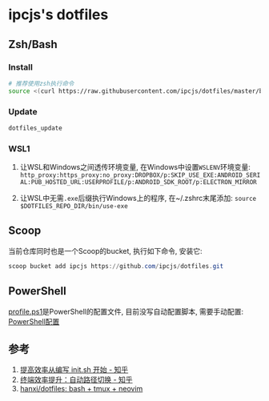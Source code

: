 # ipcjs's dotfiles

## Zsh/Bash

### Install

```sh
# 推荐使用zsh执行命令
source <(curl https://raw.githubusercontent.com/ipcjs/dotfiles/master/bootstrap.sh)
```

### Update

```sh
dotfiles_update
```

### WSL1

1. 让WSL和Windows之间透传环境变量, 在Windows中设置`WSLENV`环境变量: `http_proxy:https_proxy:no_proxy:DROPBOX/p:SKIP_USE_EXE:ANDROID_SERIAL:PUB_HOSTED_URL:USERPROFILE/p:ANDROID_SDK_ROOT/p:ELECTRON_MIRROR`

2. 让WSL中无需`.exe`后缀执行Windows上的程序, 在~/.zshrc末尾添加: `source $DOTFILES_REPO_DIR/bin/use-exe`

## Scoop

当前仓库同时也是一个Scoop的bucket, 执行如下命令, 安装它:

```powershell
scoop bucket add ipcjs https://github.com/ipcjs/dotfiles.git
```

## PowerShell

[profile.ps1](pwsh/profile.ps1)是PowerShell的配置文件, 目前没写自动配置脚本, 需要手动配置: [PowerShell配置](https://www.evernote.com/l/AJSPPklXStNG6ZYG9jKKAbZffYUBsgdvT88/)

## 参考

1. [提高效率从编写 init.sh 开始 - 知乎](https://zhuanlan.zhihu.com/p/50080614)
2. [终端效率提升：自动路径切换 - 知乎](https://zhuanlan.zhihu.com/p/50548459)
3. [hanxi/dotfiles: bash + tmux + neovim](https://github.com/hanxi/dotfiles)
